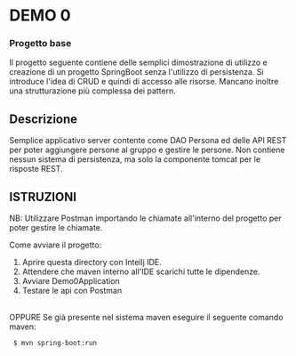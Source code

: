 # DEMO 0
### Progetto base
Il progetto seguente contiene delle semplici dimostrazione di utilizzo e creazione di un progetto SpringBoot senza l'utilizzo di persistenza.
Si introduce l'idea di CRUD e quindi di accesso alle risorse.
Mancano inoltre una strutturazione più complessa dei pattern.

## Descrizione
Semplice applicativo server contente come DAO Persona ed delle API REST per poter aggiungere persone al gruppo e gestire le persone.
Non contiene nessun sistema di persistenza, ma solo la componente tomcat per le risposte REST.

## ISTRUZIONI
NB: Utilizzare Postman importando le chiamate all'interno del progetto per poter gestire le chiamate.

Come avviare il progetto:
  1. Aprire questa directory con Intellj IDE.
  2. Attendere che maven interno all'IDE scarichi tutte le dipendenze.
  3. Avviare Demo0Application
  4. Testare le api con Postman
<br>
OPPURE
  Se già presente nel sistema maven eseguire il seguente comando maven:

```sh
 $ mvn spring-boot:run
```
